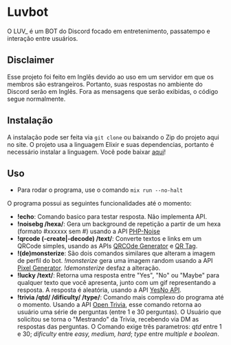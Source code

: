 # Luvbot

O LUV_ é um BOT do Discord focado em entretenimento, passatempo e interação entre usuários.

## Disclaimer
Esse projeto foi feito em Inglês devido ao uso em um servidor em que os membros são estrangeiros.
Portanto, suas respostas no ambiente do Discord serão em Inglês. Fora as mensagens que serão exibidas, o código segue normalmente.

## Instalação

A instalação pode ser feita via `git clone` ou baixando o Zip do projeto aqui no site.
O projeto usa a linguagem Elixir e suas dependencias, portanto é necessário instalar a linguagem. Você pode baixar [aqui](https://elixir-lang.org/install.html)!

## Uso

+ Para rodar o programa, use o comando `mix run --no-halt`

O programa possui as seguintes funcionalidades até o momento:
+ **!echo**: Comando basico para testar resposta. Não implementa API.
+ **!noisebg /hexa/**: Gera um background de repetição a partir de um hexa (formato #xxxxxx sem #) usando a API [PHP-Noise](https://php-noise.com/)
+ **!qrcode (-create|-decode) /text/**: Converte textos e links em um QRCode simples, usando as APIs [QRCOde Generator](https://goqr.me/api/) e [QR Tag](https://www.qrtag.net/api/).
+ **!(de)monsterize**: São dois comandos similares que alteram a imagem de perfil do bot. *!monsterize* gera uma imagem random usando a API [Pixel Generator](https://goqr.me/api/). *!demonsterize* desfaz a alteração.
+ **!lucky /text/**: Retorna uma resposta entre "Yes", "No" ou "Maybe" para qualquer texto que você apresenta, junto com um gif representando a resposta. A resposta é aleatória, usando a API [YesNo API](https://yesno.wtf/).
+ **!trivia /qtd/ /dificulty/ /type/**: Comando mais complexo do programa até o momento. Usando a API [Open Trivia](https://opentdb.com/api_config.php), esse comando retorna ao usuário uma série de perguntas (entre 1 e 30 perguntas). O Usuário que solicitou se torna o "Mestrando" da Trivia, recebendo via DM as respostas das perguntas. O Comando exige três parametros: *qtd* entre 1 e 30; *dificulty* entre *easy, medium, hard*; *type* entre *multiple e boolean*.
